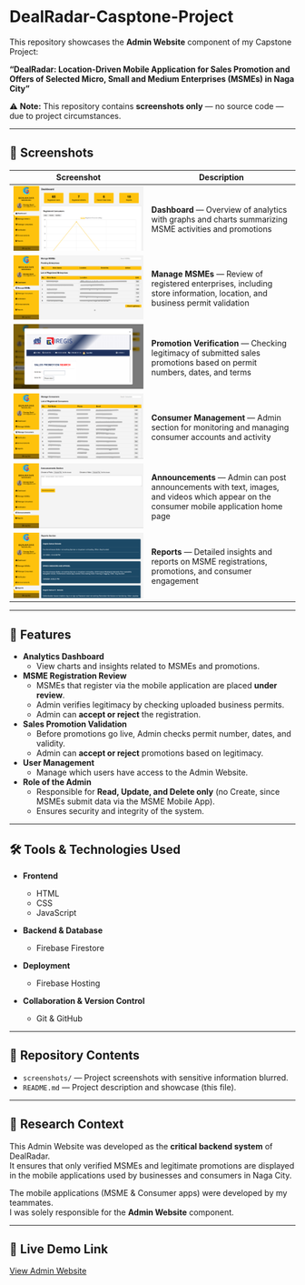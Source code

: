 # DealRadar-Casptone-Project

This repository showcases the **Admin Website** component of my Capstone Project:

**“DealRadar: Location-Driven Mobile Application for Sales Promotion and Offers of Selected Micro, Small and Medium Enterprises (MSMEs) in Naga City”**

⚠️ **Note:** This repository contains **screenshots only** — no source code — due to project circumstances.  

---

## 📸 Screenshots

| Screenshot | Description |
|------------|-------------|
| ![Screenshot 1](screenshots/Dealradar-Dashboard.png) | **Dashboard** — Overview of analytics with graphs and charts summarizing MSME activities and promotions |
| ![Screenshot 2](screenshots/Dealradar-MSME.png) | **Manage MSMEs** — Review of registered enterprises, including store information, location, and business permit validation |
| ![Screenshot 3](screenshots/Dealradar-Promo-Review.png) | **Promotion Verification** — Checking legitimacy of submitted sales promotions based on permit numbers, dates, and terms |
| ![Screenshot 4](screenshots/Dealradar-Consumer-Review.png) | **Consumer Management** — Admin section for monitoring and managing consumer accounts and activity |
| ![Screenshot 6](screenshots/Dealradar-Announcement.png) | **Announcements** — Admin can post announcements with text, images, and videos which appear on the consumer mobile application home page |
| ![Screenshot 5](screenshots/Dealradar-Reports.png) | **Reports** — Detailed insights and reports on MSME registrations, promotions, and consumer engagement |

---

## 📌 Features

- **Analytics Dashboard**
  - View charts and insights related to MSMEs and promotions.
- **MSME Registration Review**
  - MSMEs that register via the mobile application are placed **under review**.  
  - Admin verifies legitimacy by checking uploaded business permits.  
  - Admin can **accept or reject** the registration.
- **Sales Promotion Validation**
  - Before promotions go live, Admin checks permit number, dates, and validity.  
  - Admin can **accept or reject** promotions based on legitimacy.  
- **User Management**
  - Manage which users have access to the Admin Website.  
- **Role of the Admin**
  - Responsible for **Read, Update, and Delete only** (no Create, since MSMEs submit data via the MSME Mobile App).  
  - Ensures security and integrity of the system.

---

## 🛠 Tools & Technologies Used

- **Frontend**
  - HTML  
  - CSS  
  - JavaScript  

- **Backend & Database**
  - Firebase Firestore  

- **Deployment**
  - Firebase Hosting  

- **Collaboration & Version Control**
  - Git & GitHub  

---

## 📂 Repository Contents
- `screenshots/` — Project screenshots with sensitive information blurred.  
- `README.md` — Project description and showcase (this file).  

---

## 📄 Research Context
This Admin Website was developed as the **critical backend system** of DealRadar.  
It ensures that only verified MSMEs and legitimate promotions are displayed in the mobile applications used by businesses and consumers in Naga City.  

The mobile applications (MSME & Consumer apps) were developed by my teammates.  
I was solely responsible for the **Admin Website** component.

---

## 🔗 Live Demo Link
[View Admin Website](YOUR_LINK_HERE)
